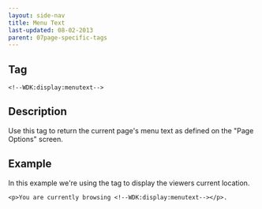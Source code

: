 ```yaml
---
layout: side-nav
title: Menu Text
last-updated: 08-02-2013
parent: 07page-specific-tags
---
```


## Tag

`<!--WDK:display:menutext-->`

## Description

Use this tag to return the current page's menu text as defined on the "Page Options" screen.


## Example

In this example we're using the tag to display the viewers current location.

~~~
<p>You are currently browsing <!--WDK:display:menutext--></p>.
~~~